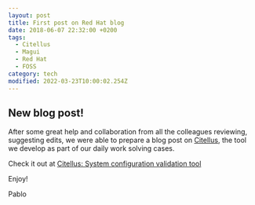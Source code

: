 ```yaml
---
layout: post
title: First post on Red Hat blog
date: 2018-06-07 22:32:00 +0200
tags:
  - Citellus
  - Magui
  - Red Hat
  - FOSS
category: tech
modified: 2022-03-23T10:00:02.254Z
---
```


## New blog post!

After some great help and collaboration from all the colleagues reviewing, suggesting edits, we were able to prepare a blog post on [Citellus](https://risuorg.github.io), the tool we develop as part of our daily work solving cases.

Check it out at [Citellus: System configuration validation tool](https://www.redhat.com/en/blog/citellus-system-configuration-validation-tool?scid=701f2000000tnTlAAI)

Enjoy!

Pablo
